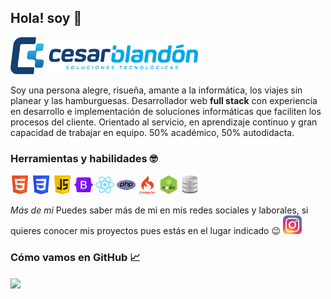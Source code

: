 ## Hola! soy 👋

<code><img width="300" src="https://raw.githubusercontent.com/cablandon89/cablandon89/main/img/LogoColor.png"></code>

Soy una persona alegre, risueña, amante a la informática, los viajes sin planear y las hamburguesas.
Desarrollador web **full stack** con experiencia en desarrollo e implementación de soluciones informáticas que faciliten los procesos del cliente. Orientado al servicio, en aprendizaje continuo y gran capacidad de trabajar en equipo.
50% académico, 50% autodidacta.

### Herramientas y habilidades 🤓

<code><img width="30" src="https://raw.githubusercontent.com/cablandon89/cablandon89/main/img/dev/html5.png" alt="html5" title="html5"></code>
<code><img width="30" src="https://raw.githubusercontent.com/cablandon89/cablandon89/main/img/dev/css3.png" alt="css3" title="css3"></code>
<code><img width="30" src="https://raw.githubusercontent.com/cablandon89/cablandon89/main/img/dev/js.png" alt="javascript" title="javascript"></code>
<code><img width="30" src="https://raw.githubusercontent.com/cablandon89/cablandon89/main/img/dev/bootstrap.png" alt="bootstrap" title="bootstrap"></code>
<code><img width="30" src="https://raw.githubusercontent.com/cablandon89/cablandon89/main/img/dev/reactjs.png" alt="reactjs" title="reactjs"></code>
<code><img width="30" src="https://raw.githubusercontent.com/cablandon89/cablandon89/main/img/dev/php.png" alt="php" title="php"></code>
<code><img width="30" src="https://raw.githubusercontent.com/cablandon89/cablandon89/main/img/dev/codeigniter.png" alt="codeigniter" title="codeigniter"></code>
<code><img width="30" src="https://raw.githubusercontent.com/cablandon89/cablandon89/main/img/dev/node.png" alt="nodejs" title="nodejs"></code>
<code><img width="30" src="https://raw.githubusercontent.com/cablandon89/cablandon89/main/img/dev/db.png" alt="databases" title="databases"></code>

_Más de mi_
Puedes saber más de mi en mis redes sociales y laborales, si quieres conocer mis proyectos pues estás en el lugar indicado 😉
<code><a href="https://www.instagram.com/cablandon89/" target="_blank"><img width="30" src="https://raw.githubusercontent.com/cablandon89/cablandon89/main/img/social/instagram.png" alt="instagram" title="instagram"></a> </code>

### Cómo vamos en GitHub &#x1f4c8;

<a href="https://github.com/cablandon89/cablandon89">
  <img align="center" src="https://github-readme-stats.vercel.app/api?username=cablandon89" />
</a>
